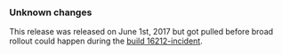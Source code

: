 ### Unknown changes
This release was released on June 1st, 2017 but got pulled before broad rollout could happen during the [build 16212-incident](https://medium.com/changewindows/a-word-on-yesterdays-16212-madness-a6b4156b2237).